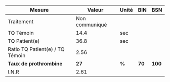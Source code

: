 |             Mesure            |    Valeur    |Unité|  BIN |  BSN  |
|-------------------------------|--------------|-----|------|-------|
|           Traitement          |Non communiqué|     |      |       |
|           TQ Témoin           |     14.4     | sec |      |       |
|         TQ Patient(e)         |     36.8     | sec |      |       |
|Ratio TQ Patient(e) / TQ Témoin|     2.56     |     |      |       |
|    **Taux de prothrombine**   |    **27**    |**%**|**70**|**100**|
|             I.N.R             |     2.61     |     |      |       |